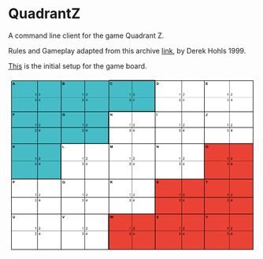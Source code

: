 # QuadrantZ
A command line client for the game Quadrant Z.

Rules and Gameplay adapted from this archive [link](http://web.archive.org/web/20070419232114/http://www.boardgames.za.net/gamesbook/mygames/quad-z.htm), by Derek Hohls 1999.


[This](https://docs.google.com/spreadsheets/d/1RIuAiVVTHDf63rVZyJDMhRWgIkl3lfeoc5x6ANbSi6w/edit?usp=sharing) is the initial setup for the game board.

![Startup board](./QuadrantZ.png)
